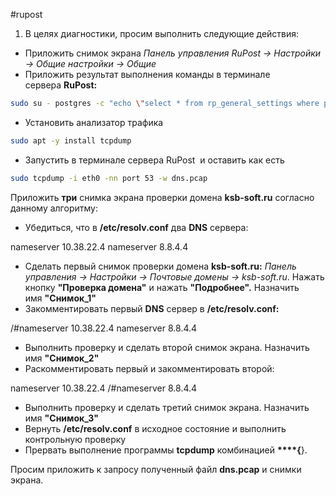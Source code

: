 #rupost

1.  В целях диагностики, просим выполнить следующие действия:

- Приложить снимок экрана _Панель управления RuPost -> Настройки -> Общие настройки -> Общие_
- Приложить результат выполнения команды в терминале сервера **RuPost:**

```sh
sudo su - postgres -c "echo \"select * from rp_general_settings where parameter_name='mail_host';\" | psql rupost"
```

- Установить анализатор трафика

```sh
sudo apt -y install tcpdump
```


- Запустить в терминале сервера RuPost **<Alt-T>** и оставить как есть

```sh
sudo tcpdump -i eth0 -nn port 53 -w dns.pcap
```

Приложить **три** снимка экрана проверки домена **ksb-soft.ru** согласно данному алгоритму:

- Убедиться, что в **/etc/resolv.conf** два **DNS** сервера:

 nameserver 10.38.22.4
 nameserver 8.8.4.4

- Сделать первый снимок проверки домена **ksb-soft.ru:** _Панель управления -> Настройки -> Почтовые домены -> ksb-soft.ru_. Нажать кнопку **"Проверка домена"** и нажать **"Подробнее".** Назначить имя **"Снимок_1"**
- Закомментировать первый **DNS** сервер в **/etc/resolv.conf:**

 /#nameserver 10.38.22.4
 nameserver 8.8.4.4

- Выполнить проверку и сделать второй снимок экрана. Назначить имя **"Снимок_2"**
- Раскомментировать первый и закомментировать второй:

 nameserver 10.38.22.4
 /#nameserver 8.8.4.4

- Выполнить проверку и сделать третий снимок экрана. Назначить имя **"Снимок_3"**
- Вернуть **/etc/resolv.conf** в исходное состояние и выполнить контрольную проверку
- Прервать выполнение программы **tcpdump** комбинацией **<Ctrl-C>****{**}.

Просим приложить к запросу полученный файл **dns.pcap** и снимки экрана.